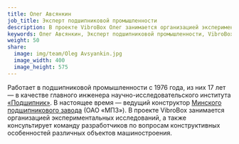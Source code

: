 ```yaml
---
title: Олег Авсянкин
job_title: Эксперт подшипниковой промышленности
description: В проекте VibroBox Олег занимается организацией экспериментальных исследований, а также консультирует команду разработчиков по вопросам конструктивных особенностей различных объектов машиностроения.
keywords: Олег Авсянкин, Эксперт подшипниковой промышленности, VibroBox, Вибробокс
weight: 50
share:
  image: img/team/Oleg Avsyankin.jpg
  image_width: 400
  image_height: 575
---
```

Работает в подшипниковой промышленности с 1976 года, из них 17 лет — в качестве главного инженера научно-исследовательского института [«Подшипник»](http://www.minprom.gov.by/organizacii?Filter_ID=60&v_id=00234873). В настоящее время — ведущий конструктор [Минского подшипникового завода](http://mpz.com.by/) (ОАО «МПЗ»). В проекте VibroBox занимается организацией экспериментальных исследований, а также консультирует команду разработчиков по вопросам конструктивных особенностей различных объектов машиностроения.
